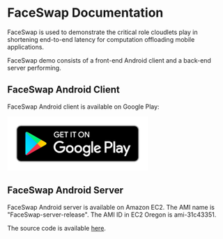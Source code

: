 # FaceSwap Documentation

FaceSwap is used to demonstrate the critical role cloudlets play in shortening end-to-end latency for computation offloading mobile applications. 

FaceSwap demo consists of a front-end Android client and a back-end server performing.

## FaceSwap Android Client

FaceSwap Android client is available on Google Play:

[![Get it on Google Play](img/google-play-badge-small.png)](https://play.google.com/store/apps/details?id=edu.cmu.cs.faceswap)

## FaceSwap Android Server

FaceSwap Android server is available on Amazon EC2. The AMI name is "FaceSwap-server-release". The AMI ID in EC2 Oregon is ami-31c43351.

The source code is available [here](https://github.com/Jamesjue/FaceSwap-server).
